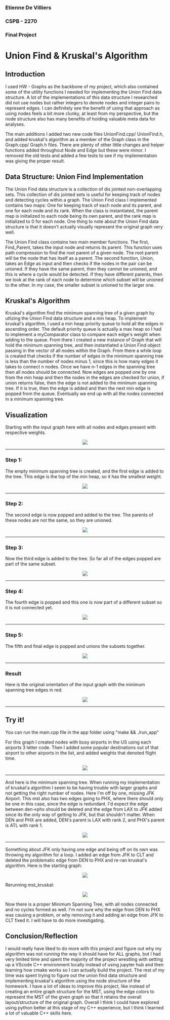 ### Etienne De Villiers
### CSPB - 2270
### Final Project

# Union Find & Kruskal's Algorithm

## Introduction
I used HW - Graphs as the backbone of my project, which also contained some of the utility functions I needed for implementing the Union Find data structure. A lot of the implementations of this data structure I researched did not use nodes but rather integers to denote nodes and integer pairs to represent edges. I can definitely see the benefit of using that approach as using nodes feels a bit more clunky, at least from my perspective, but the node structure also has many benefits of holding valuable meta data for analyses. 

The main additions I added two new code files UnionFind.cpp/ UnionFind.h, and added kruskal's algorithm as a member of the Graph class in the Graph.cpp/ Graph.h files. There are plenty of other little changes and helper functions added throughout Node and Edge but these were minor. I removed the old tests and added a few tests to see if my implementation was giving the proper result.

## Data Structure: Union Find Implementation
The Union Find data structure is a collection of dis jointed non-overlapping sets. This collection of dis jointed sets is useful for keeping track of nodes and detecting cycles within a graph. The Union Find class I implemented contains two maps: One for keeping track of each node and its parent, and one for each node and its rank. When the class is instantiated, the parent map is iniitalized to each node being its own parent, and the rank map is initialized to 0 for each node. One thing to note about the Union Find data structure is that it doesn't actually visually represent the original graph very well.

The Union Find class contains two main member functions. The first, Find_Parent, takes the input node and returns its parent. This function uses path compression to find the root parent of a given node. The root parent will be the node that has itself as a parent. The second function, Union, takes an Edge as input and then checks if the nodes in the pair can be unioned. If they have the same parent, then they cannot be unioned, and this is where a cycle would be detected. If they have different parents, then we look at the rank of each node to determine which subset will be unioned to the other. In my case, the smaller subset is unioned to the larger one. 


## Kruskal's Algorithm
Kruskal's algorithm find the minimum spanning tree of a given graph by utlizing the Union Find data structure and a min heap. To implement kruskal's algorithm, I used a min heap priority queue to hold all the edges in ascending order. The default priority queue is actually a max heap so I had to implement a myComparator class to compare each edge's weight when adding to the queue. From there I created a new instance of Graph that will hold the minimum spanning tree, and then instantiated a Union Find object passing in the vector of all nodes within the Graph. From there a while loop is created that checks if the number of edges in the minimum spanning tree is less than the number of nodes minus 1, since this is how many edges it takes to connect n nodes. Once we have n-1 edges in the spanning tree then all nodes should be connected. Now edges are popped one by one from the min heap and then the nodes in the edges are checked for union, if union returns false, then the edge is not added to the minimum spanning tree. If it is true, then the edge is added and then the next min edge is popped from the queue. Eventually we end up with all the nodes connected in a minimum spanning tree.


## Visualization
Starting with the input graph here with all nodes and edges present with respective weights.
<p align="center">
  <img src="https://github.com/etiennedv/graph-final-project/assets/10566058/f15b58b3-820d-4903-8a4f-a163b6a63be6"/> 
</p>

---

### Step 1:
The empty minimum spanning tree is created, and the first edge is added to the tree. This edge is the top of the min heap, so it has the smallest weight. 
<p align="center">
  <img src="https://github.com/etiennedv/graph-final-project/assets/10566058/a29477fa-d840-48cb-afd5-f9b16a130fcf" /> 
</p>

---

### Step 2:
The second edge is now popped and added to the tree. The parents of these nodes are not the same, so they are unioned.
<p align="center">
  <img src="https://github.com/etiennedv/graph-final-project/assets/10566058/5240154a-47da-4d0d-834d-4a4280c75758" /> 
</p>

---

### Step 3:
Now the third edge is added to the tree. So far all of the edges popped are part of the same subset.
<p align="center">
  <img src="https://github.com/etiennedv/graph-final-project/assets/10566058/d09b7503-ebbb-433c-9be9-ec7308e2928e" /> 
</p>

---

### Step 4:
The fourth edge is popped and this one is now part of a different subset so it is not connected yet. 
<p align="center">
  <img src="https://github.com/etiennedv/graph-final-project/assets/10566058/2e38c34a-86ef-4f0c-811d-2d9ad9b702a1" /> 
</p>

---

### Step 5:
The fifth and final edge is popped and unions the subsets together. 
<p align="center">
  <img src="https://github.com/etiennedv/graph-final-project/assets/10566058/54e797f5-9533-4aef-ae3d-3f0336a58043" /> 
</p>

---

### Result
Here is the original orientation of the input graph with the minimum spanning tree edges in red. 
<p align="center">
  <img src="https://github.com/etiennedv/graph-final-project/assets/10566058/8a866acb-ec73-4365-a200-c909e2303aae" /> 
</p>

---

## Try it!
You can run the main.cpp file in the app folder using "make && ./run_app"

For this graph I created nodes with busy airports in the US using each airports 3 letter code. Then I added some popular destinations out of that airport to other airports in the list, and added weights that denoted flight time. 


<p align="center">
  <img src="https://github.com/etiennedv/graph-final-project/assets/10566058/ad7cd63e-c573-475c-b4b9-a16797b90926" /> 
</p>

---

And here is the minimum spanning tree. When running my implementation of kruskal'a algorithm I seem to be having trouble with larger graphs and not getting the right number of nodes. Here I'm off by one, missing JFK Airport. This mst also has two edges going to PHX, where there should only be one in this case, since the edge is redundant. I'd expect the edge between den->phx should be deleted and the edge from LAX to JFK added since its the only way of getting to JFK, but that shouldn't matter. When DEN and PHX are added, DEN's parent is LAX with rank 2, and PHX's parent is ATL with rank 1. 
<p align="center">
  <img src="https://github.com/etiennedv/graph-final-project/assets/10566058/cd8d71fc-6ce8-4e6b-9fa5-fe0211bb8099" /> 
</p>

---

Something about JFK only having one edge and being off on its own was throwing my algorithm for a loop. I added an edge from JFK to CLT and deleted the problematic edge from DEN to PHX and re-ran kruskal's algorithm.
Here is the starting graph:
<p align="center">
  <img src="https://github.com/etiennedv/graph-final-project/assets/10566058/b80d02a3-b05c-4ff7-8567-f30ceb43b894" /> 
</p>


Rerunning mst_kruskal:
<p align="center">
  <img src="https://github.com/etiennedv/graph-final-project/assets/10566058/a61b595a-516c-41a2-8423-b703b078acba" /> 
</p>
Now there is a proper Minimum Spanning Tree, with all nodes connected and no cycles formed as well. I'm not sure why the edge from DEN to PHX was causing a problem, or why removing it and adding an edge from JFK to CLT fixed it. I will have to do more investigating.

## Conclusion/Reflection
I would really have liked to do more with this project and figure out why my algorithm was not running the way it should have for ALL graphs, but I had very limited time and spent the majority of the project wrestling with setting up a VScode C++ environment locally instead of using jupyter hub and then learning how cmake works so I can actually build the project. The rest of my time was spent trying to figure out the union find data structure and implementing kruskal's algorithm using the node structure of the homework. I have a lot of ideas to improve this project, like instead of creating an entire graph structure for the MST, using the edge colors to represent the MST of the given graph so that it retains the overall layout/structure of the original graph. Overall I think I could have explored using python better at this stage of my C++ experience, but I think I learned a lot of valuable C++ skills here. 






